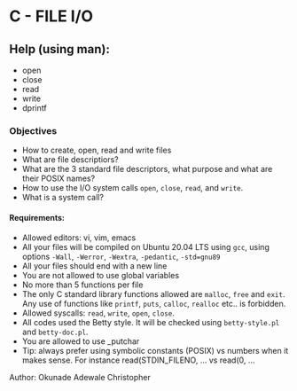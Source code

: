 # C - FILE I/O

## Help (using man):
* open
* close
* read
* write
* dprintf

### Objectives
* How to create, open, read and write files
* What are file descriptiors?
* What are the 3 standard file descriptors, what purpose and what are their POSIX names?
* How to use the I/O system calls `open`, `close`, `read`, and `write`.
* What is a system call?

#### Requirements:
* Allowed editors: vi, vim, emacs
* All your files will be compiled on Ubuntu 20.04 LTS using `gcc`, using options `-Wall`, `-Werror`, `-Wextra`, `-pedantic`, `-std=gnu89`
* All your files should end with a new line
* You are not allowed to use global variables
* No more than 5 functions per file
* The only C standard library functions allowed are `malloc`, `free` and `exit`. Any use of functions like `printf`, `puts`, `calloc`, `realloc` etc.. is forbidden.
* Allowed syscalls: `read`, `write`, `open`, `close`.
* All codes used the Betty style. It will be checked using `betty-style.pl` and `betty-doc.pl`.
* You are allowed to use _putchar
* Tip: always prefer using symbolic constants (POSIX) vs numbers when it makes sense. For instance read(STDIN_FILENO, ... vs read(0, ...

Author: Okunade Adewale Christopher


